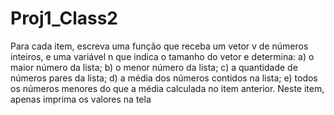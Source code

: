 # Proj1_Class2

Para cada item, escreva uma função que receba um vetor v de números inteiros, e uma
variável n que indica o tamanho do vetor e determina:
a) o maior número da lista;
b) o menor número da lista;
c) a quantidade de números pares da lista;
d) a média dos números contidos na lista;
e) todos os números menores do que a média calculada no item anterior. Neste item,
apenas imprima os valores na tela
